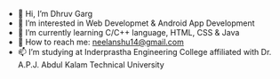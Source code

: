 - 👋 Hi, I’m Dhruv Garg
- 👀 I’m interested in Web Developmet & Android App Development
- 🌱 I’m currently learning C/C++ language, HTML, CSS & Java
- 💞 How to reach me: neelanshu14@gmail.com
- 📫 I’m studying at Inderprastha Engineering College affiliated with Dr. A.P.J. Abdul Kalam Technical University
<!---
DhruvGarg9136/DhruvGarg9136 is a ✨ special ✨ repository because its `README.md` (this file) appears on your GitHub profile.
You can click the Preview link to take a look at your changes.
--->
